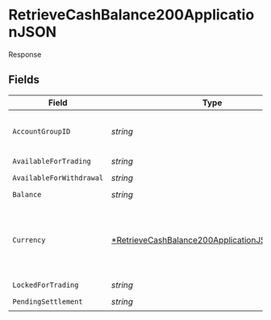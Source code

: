 # RetrieveCashBalance200ApplicationJSON

Response


## Fields

| Field                                                                                                                      | Type                                                                                                                       | Required                                                                                                                   | Description                                                                                                                |
| -------------------------------------------------------------------------------------------------------------------------- | -------------------------------------------------------------------------------------------------------------------------- | -------------------------------------------------------------------------------------------------------------------------- | -------------------------------------------------------------------------------------------------------------------------- |
| `AccountGroupID`                                                                                                           | *string*                                                                                                                   | :heavy_check_mark:                                                                                                         | Account group unique identifier.                                                                                           |
| `AvailableForTrading`                                                                                                      | *string*                                                                                                                   | :heavy_check_mark:                                                                                                         | N/A                                                                                                                        |
| `AvailableForWithdrawal`                                                                                                   | *string*                                                                                                                   | :heavy_check_mark:                                                                                                         | N/A                                                                                                                        |
| `Balance`                                                                                                                  | *string*                                                                                                                   | :heavy_check_mark:                                                                                                         | N/A                                                                                                                        |
| `Currency`                                                                                                                 | [*RetrieveCashBalance200ApplicationJSONCurrency](../../models/operations/retrievecashbalance200applicationjsoncurrency.md) | :heavy_minus_sign:                                                                                                         | Alphabetic three-letter [ISO 4217](https://en.wikipedia.org/wiki/ISO_4217) currency code.<br/>* EUR - Euro                 |
| `LockedForTrading`                                                                                                         | *string*                                                                                                                   | :heavy_check_mark:                                                                                                         | N/A                                                                                                                        |
| `PendingSettlement`                                                                                                        | *string*                                                                                                                   | :heavy_check_mark:                                                                                                         | N/A                                                                                                                        |